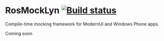 # RosMockLyn [![Build status](https://ci.appveyor.com/api/projects/status/github/AlexEndris/RosMockLyn)](https://ci.appveyor.com/project/AlexEndris/rosmocklyn?Branch=master)
Compile-time mocking framework for ModernUI and Windows Phone apps.

Coming soon
